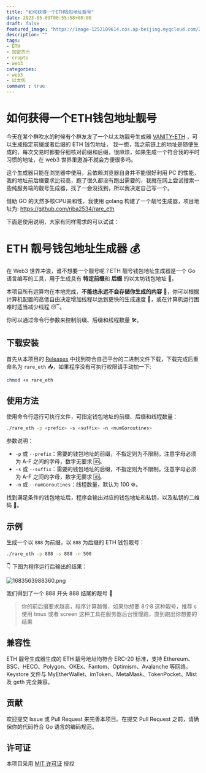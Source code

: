 ```yaml
---
title: "如何获得一个ETH钱包地址靓号"
date: 2023-05-09T00:55:58+08:00
draft: false
featured_image: "https://image-1252109614.cos.ap-beijing.myqcloud.com/2023/05/09/645929c2c205d.png"
description: ""
tags:
- ETH
- 加密货币
- cropto
- web3
categories:
- web3
- 以太坊
comment : true
---
```


# 如何获得一个ETH钱包地址靓号

今天在某个群吹水的时候有个群友发了一个以太坊靓号生成器 [VANITY-ETH](https://vanity-eth.tk/) ，可以生成指定前缀或者后缀的 ETH 钱包地址， 我一想，我之前链上的地址是随便生成的，每次交易时都要仔细核对前缀和后缀，很麻烦，如果生成一个符合我的平时习惯的地址，在 web3 世界里遨游不就会方便很多吗。

这个生成器只能在浏览器中使用，且依赖浏览器自身并不能很好利用 PC 的性能，我的地址前后缀要求比较高，跑了很久都没有跑出需要的，我就在网上尝试搜索一些纯服务端的靓号生成器，找了一会没找到，所以我决定自己写一个。

借助 GO 的天然多核CPU亲和性，我使用 golang 构建了一个靓号生成器，项目地址为: https://github.com/riba2534/rare_eth

 下面是使用说明，大家有同样需求的可以试试：

# ETH 靓号钱包地址生成器 💰

在 Web3 世界冲浪，谁不想要一个靓号呢？ETH 靓号钱包地址生成器是一个 Go 语言编写的工具，用于生成具有 **特定前缀**和 **后缀** 的以太坊钱包地址 🔑。

本项目所有运算均在本地完成，**不能也永远不会存储你生成的内容** 🚫，你可以根据计算机配置的高低自由决定增加线程以达到更快的生成速度 💨，或在计算机运行困难时适当减少线程 😴。

你可以通过命令行参数来控制前缀、后缀和线程数量 🛠️。

## 下载安装 

首先从本项目的 [Releases](https://github.com/riba2534/rare_eth/releases) 中找到符合自己平台的二进制文件下载，下载完成后重命名为 `rare_eth` 📥，如果程序没有可执行权限请手动加一下:

```bash
chmod +x rare_eth
```

## 使用方法

使用命令行运行可执行文件，可指定钱包地址的前缀、后缀和线程数量：

```bash
./rare_eth -p <prefix> -s <suffix> -n <numGoroutines>
```

参数说明：

- `-p` 或 `--prefix`：需要的钱包地址的前缀，不指定则为不限制。注意字母必须为 A-F 之间的字母，数字无要求 🆔。
- `-s` 或 `--suffix`：需要的钱包地址的后缀，不指定则为不限制。注意字母必须为 A-F 之间的字母，数字无要求 🆔。
- `-n` 或 `--numGoroutines`：线程数量，默认为 100 ⚙️。

找到满足条件的钱包地址后，程序会输出对应的钱包地址和私钥，以及私钥的二维码 🎉。

## 示例

生成一个以 `888` 为前缀，以 `888` 为后缀的 ETH 钱包靓号：

```bash
./rare_eth -p 888 -s 888 -n 500
```

👇 下图为程序运行后输出的结果：

![1683563988360.png](https://image-1252109614.cos.ap-beijing.myqcloud.com/2023/05/09/645925d4ed800.png)

我们得到了一个 888 开头 888 结尾的靓号 💯

> 你的前后缀要求越高，程序计算越慢，如果你想要 8个8 这种靓号，推荐 s使用 tmux 或者  screen  这种工具在服务器后台慢慢跑，直到跑出你想要的结果

## 兼容性

ETH 靓号生成器生成的 ETH 靓号地址均符合 ERC-20 标准，支持 Ethereum、BSC、HECO、Polygon、OKEx、Fantom、Optimism、Avalanche 等网络。
Keystore 文件与 MyEtherWallet、imToken、MetaMask、TokenPocket、Mist 及 geth 完全兼容。

## 贡献

欢迎提交 Issue 或 Pull Request 来完善本项目。在提交 Pull Request 之前，请确保你的代码符合 Go 语言的编码规范。

## 许可证

本项目采用 [MIT 许可证](LICENSE) 授权
